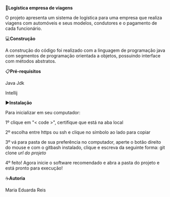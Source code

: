 🎯**Logística empresa de viagens**

O projeto apresenta um sistema de logística para uma empresa que realiza viagens com automóveis 
e seus modelos, condutores e o pagamento de cada funcionário.

💻**Construção**

A construção do código foi realizado com a linguagem de programação java
com segmentos de programação orientada a objetos, possuindo interface com métodos abstratos.

📋**Pré-requisitos**

Java Jdk

Intellij

▶️**Instalação**

Para inicializar em seu computador:

1º clique em "< code >", certifique que está na aba local

2º escolha entre https ou ssh e clique no símbolo ao lado para copiar

3º vá para pasta de sua preferência no computador, aperte o botão direito do mouse e com o gitbash
instalado, clique e escreva da seguinte forma: git clone *url do projeto*

4º feito! Agora inicie o software recomendado e abra a pasta do projeto e está pronto para execução!

☕**Autoria**

Maria Eduarda Reis




